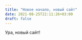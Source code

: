 ```yaml
---
title: "Новое начало, новый сайт"
date: 2021-08-25T22:11:26+03:00
draft: false
---
```


Ура, новый сайт!

